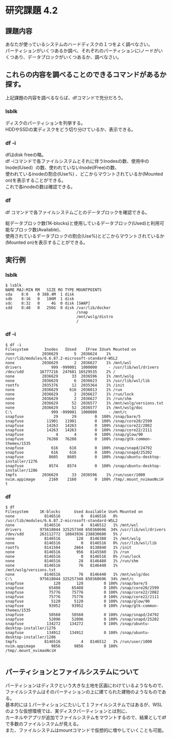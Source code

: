 # 研究課題 4.2  
## 課題内容  
あなたが使っているシステムのハードディスクの１つをよく調べなさい。  
パーティションがいくつあるか調べ、それぞれのパーティションにiノードがいくつあり、データブロックがいくつあるか、調べなさい。  
  
## これらの内容を調べることのできるコマンドがあるか探す。  
上記課題の内容を調べるならば、dfコマンドで充分だろう。  
### lsblk  
ディスクのパーティションを列挙する。  
HDDやSSDの実ディスクをどう切り分けているか、表示できる。  
  
### df -i  
dfはdisk freeの略。  
df -iコマンドで各ファイルシステムとそれに伴うInodesの数、使用中のInode(IUsed）の数、使われていないInode(IFree)の数、  
使われているinodeの割合(IUse%) 、どこからマウントされているか(Mounted on)を表示することができる。  
これで各inodeの数は確認できる。  
  
### df  
df コマンドで各ファイルシステムごとのデータブロックを確認できる。  
  
総データブロック数(1K-blocks)と使用しているデータブロック(Used)と利用可能なブロック数(Available)、  
使用されているデータブロックの割合(Use%)とどこからマウントされているか(Mounted on)を表示することができる。  
  
  
## 実行例  
### lsblk  
  
```  
$ lsblk  
NAME MAJ:MIN RM   SIZE RO TYPE MOUNTPOINTS  
sda    8:0    0 388.4M  1 disk   
sdb    8:16   0   186M  1 disk   
sdc    8:32   0     4G  0 disk [SWAP]  
sdd    8:48   0   256G  0 disk /var/lib/docker  
                               /snap  
                               /mnt/wslg/distro  
                               /  
```  
  
  
### df -i  
```  
$ df -i  
Filesystem       Inodes   IUsed    IFree IUse% Mounted on  
none            2036629       5  2036624    1% /usr/lib/modules/6.6.87.2-microsoft-standard-WSL2  
none            2036629       2  2036627    1% /mnt/wsl  
drivers             999 -999001  1000000     - /usr/lib/wsl/drivers  
/dev/sdd       16777216  247681 16529535    2% /  
none            2036629      33  2036596    1% /mnt/wslg  
none            2036629       6  2036623    1% /usr/lib/wsl/lib  
rootfs          2035376      12  2035364    1% /init  
none            2036629     616  2036013    1% /run  
none            2036629       2  2036627    1% /run/lock  
none            2036629       2  2036627    1% /run/shm  
none            2036629      52  2036577    1% /mnt/wslg/versions.txt  
none            2036629      52  2036577    1% /mnt/wslg/doc  
C:\                 999 -999001  1000000     - /mnt/c  
snapfuse             29      29        0  100% /snap/bare/5  
snapfuse          11901   11901        0  100% /snap/core20/2599  
snapfuse          14263   14263        0  100% /snap/core22/2082  
snapfuse          14263   14263        0  100% /snap/core22/2111  
snapfuse              4       4        0  100% /snap/glow/90  
snapfuse          76208   76208        0  100% /snap/gtk-common-themes/1535  
snapfuse            616     616        0  100% /snap/snapd/24792  
snapfuse            616     616        0  100% /snap/snapd/25202  
snapfuse           8605    8605        0  100% /snap/ubuntu-desktop-installer/1276  
snapfuse           8574    8574        0  100% /snap/ubuntu-desktop-installer/1286  
tmpfs           2036629      33  2036596    1% /run/user/1000  
nvim.appimage      2160    2160        0  100% /tmp/.mount_nvimaoNciH  
t  
```  
  
### df  
```  
$ df  
Filesystem     1K-blocks      Used Available Use% Mounted on  
none             8146516         0   8146516   0% /usr/lib/modules/6.6.87.2-microsoft-standard-WSL2  
none             8146516         4   8146512   1% /mnt/wsl  
drivers        975618044 325257348 650360696  34% /usr/lib/wsl/drivers  
/dev/sdd       263112772  10843936 238830680   5% /  
none             8146516       128   8146388   1% /mnt/wslg  
none             8146516         0   8146516   0% /usr/lib/wsl/lib  
rootfs           8141504      2664   8138840   1% /init  
none             8146516       956   8145560   1% /run  
none             8146516         0   8146516   0% /run/lock  
none             8146516        28   8146488   1% /run/shm  
none             8146516        76   8146440   1% /mnt/wslg/versions.txt  
none             8146516        76   8146440   1% /mnt/wslg/doc  
C:\            975618044 325257348 650360696  34% /mnt/c  
snapfuse             128       128         0 100% /snap/bare/5  
snapfuse           65408     65408         0 100% /snap/core20/2599  
snapfuse           75776     75776         0 100% /snap/core22/2082  
snapfuse           75776     75776         0 100% /snap/core22/2111  
snapfuse            5120      5120         0 100% /snap/glow/90  
snapfuse           93952     93952         0 100% /snap/gtk-common-themes/1535  
snapfuse           50560     50560         0 100% /snap/snapd/24792  
snapfuse           52096     52096         0 100% /snap/snapd/25202  
snapfuse          134272    134272         0 100% /snap/ubuntu-desktop-installer/1276  
snapfuse          134912    134912         0 100% /snap/ubuntu-desktop-installer/1286  
tmpfs            8146516         4   8146512   1% /run/user/1000  
nvim.appimage       9856      9856         0 100% /tmp/.mount_nvimaoNciH  
  
```  
  
## パーティションとファイルシステムについて  
パーティションはディスクという大きな土地を区画にわけているようなもので、  
ファイルシステムはそのパーティションの上に建てられた建物のようなものである。  
基本的には１パーティションにたいして１ファイルシステムではあるが、WSLのような仮想環境では、実ディスクパーティションとは別に、  
カーネルやアプリが追加でファイルシステムをマウントするので、結果としてdfで多数のファイルシステムが見える。  
また、ファイルシステムはmountコマンドで仮想的に増やしていくことも可能。  
  
  
  
